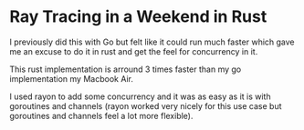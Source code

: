 # Ray Tracing in a Weekend in Rust

I previously did this with Go but felt like it could run much faster which gave me an excuse to do it in rust and get the feel for concurrency in it.

This rust implementation is arround 3 times faster than my go implementation my Macbook Air.

I used rayon to add some concurrency and it was as easy as it is with goroutines and channels (rayon worked very nicely for this use case but goroutines and channels feel a lot more flexible).
